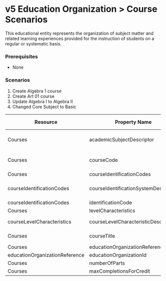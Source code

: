 # v5 Education Organization > Course Scenarios

This educational entity represents the organization of subject matter and
related learning experiences provided for the instruction of students on a
regular or systematic basis.

### Prerequisites

* None

### Scenarios

1. Create Algebra 1 course
2. Create Art 01 course
3. Update Algebra I to Algebra II
4. Changed Core Subject to Basic

| Resource | Property Name | Is <br/>Collection | Data Type | Required / <br/>Optional | Scenario 1 <br/>POST | Scenario 2 <br/>POST | Scenario 3 <br/>PUT | Scenario 4 <br/>PUT |
| --- | --- | --- | --- | --- | --- | --- | --- | --- |
| Courses | academicSubjectDescriptor | FALSE | academicSubjectDescriptor | REQUIRED | Mathematics | Fine and Performing Arts | Mathematics | Fine and Performing Arts |
| Courses | courseCode | FALSE | string | REQUIRED | [ALG 01  if possible<br/><br/>| system value] | ART 01 | [ALG 01  if possible<br/><br/>| system value] | ART 01 |
| Courses | courseIdentificationCodes | TRUE | courseIdentificationCode | REQUIRED |     |     |     |     |
| courseIdentificationCodes | courseIdentificationSystemDescriptor | FALSE | courseIdentificationSystemDescriptor | REQUIRED | State course code | LEA course code | State course code | LEA course code |
| courseIdentificationCodes | identificationCode | FALSE | string | REQUIRED | 03100500 | ART 01 | 03100500 | ART 01 |
| Courses | levelCharacteristics | TRUE | courseLevelCharacteristic[] | REQUIRED |     |     |     |     |
| courseLevelCharacteristics | courseLevelCharacteristicDescriptor | FALSE | courseLevelCharacteristicDescriptor | REQUIRED | Core Subject | Core Subject | Core Subject | Basic |
| Courses | courseTitle | FALSE | string | REQUIRED | Algebra I | Art, Grade 1 | Algebra II | Art, Grade 1 |
| Courses | educationOrganizationReference | FALSE | educationOrganizationReference | REQUIRED |     |     |     |     |
| educationOrganizationReference | educationOrganizationId | FALSE | int | REQUIRED | 255901 | 255901 | 255901 | 255901 |
| Courses | numberOfParts | FALSE | int | REQUIRED | 1   | 1   | 1   | 1   |
| Courses | maxCompletionsForCredit | FALSE | int | CONDITIONAL | 3   |     | 3   |     |
